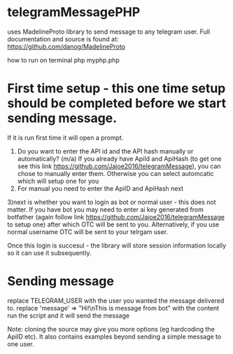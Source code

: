 # telegramMessagePHP
uses MadelineProto library to send message to any telegram user.
Full documentation and source is found at: https://github.com/danog/MadelineProto

how to run on terminal
php myphp.php

# First time setup - this one time setup should be completed before we start sending message.
If it is run first time it will open a prompt.
1) Do you want to enter the API id and the API hash manually or automatically? (m/a)
If you already have ApiId and ApiHash (to get one see this link https://github.com/Jajoe2016/telegramMessage), you can chose to manually enter them. Otherwise you can select automcatic which will setup one for you
2) For manual you need to enter the ApiID and ApiHash next

3)next is whether you want to login as bot or normal user - this does not matter. If you have bot you may need to enter ai key generated from botfather (again follow link https://github.com/Jajoe2016/telegramMessage to setup one) after which OTC will be sent to you. Alternatively, if you use normal username OTC will be sent to your telrgam user.

Once this login is succesul - the library will store session information locally so it can use it subsequently.

# Sending message

replace TELEGRAM_USER with the user you wanted the message delivered to.
replace 'message' => "Hi!\nThis is message from bot" with the content
run the script and it will send the message 

Note: cloning the source may give you more options (eg hardcoding the ApiID etc). 
It also contains examples beyond sending a simple message to one user. 
